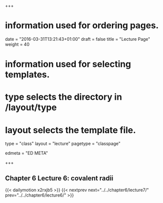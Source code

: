 +++
# information used for ordering pages.
date = "2016-03-31T13:21:43+01:00"
draft = false
title = "Lecture Page"
weight = 40

# information used for selecting templates.
# type selects the directory in /layout/type
# layout selects the template file.

type   = "class"
layout = "lecture"
pagetype = "classpage"





edmeta = "ED META"

+++
## Chapter 6 Lecture 6: covalent radii
{{< dailymotion x2rxjb5 >}}
{{< nextprev next="../../chapter6/lecture7/"     prev="../../chapter6/lecture6/"  >}}

